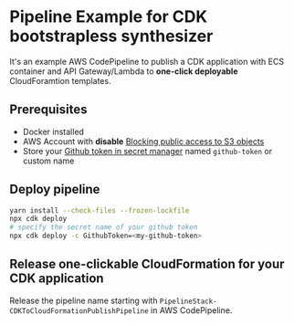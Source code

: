 # Pipeline Example for CDK bootstrapless synthesizer

It's an example AWS CodePipeline to publish a CDK application with ECS container and API Gateway/Lambda 
to **one-click deployable** CloudForamtion templates.

## Prerequisites

- Docker installed
- AWS Account with **disable** [Blocking public access to S3 objects][blocking-s3-public-access]
- Store your [Github token in secret manager][github-token] named `github-token` or custom name

## Deploy pipeline

```bash
yarn install --check-files --frozen-lockfile
npx cdk deploy
# specify the secret name of your github token
npx cdk deploy -c GithubToken=<my-github-token>
```

## Release one-clickable CloudFormation for your CDK application

Release the pipeline name starting with `PipelineStack-CDKToCloudFormationPublishPipeline` in AWS CodePipeline.

[blocking-s3-public-access]: https://docs.aws.amazon.com/AmazonS3/latest/userguide/access-control-block-public-access.html
[github-token]: https://docs.aws.amazon.com/cdk/api/v2/docs/aws-cdk-lib.aws_codepipeline_actions-readme.html#github